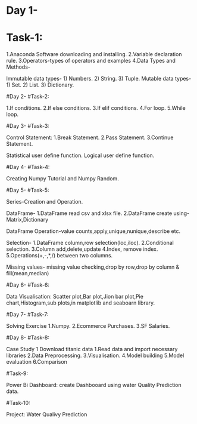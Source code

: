 # Day 1-
# Task-1:
1.Anaconda Software downloading and installing.
2.Variable declaration rule.
3.Operators-types of operators and examples
4.Data Types and Methods-

 Immutable data types- 1) Numbers. 2) String. 3) Tuple.
 Mutable data types- 1) Set. 2) List. 3) Dictionary.

 #Day 2-
 #Task-2:

 1.If conditions.
 2.If else conditions.
 3.If elif conditions.
 4.For loop.
 5.While loop.

 #Day 3-
 #Task-3:

 Control Statement:
 1.Break Statement.
 2.Pass Statement.
 3.Continue Statement.

Statistical user define function.
Logical user define function.

#Day 4-
#Task-4:

Creating Numpy Tutorial and Numpy Random.

#Day 5-
#Task-5:

Series-Creation and Operation.

DataFrame-
1.DataFrame read csv and xlsx file.
2.DataFrame create using-Matrix,Dictionary
 
DataFrame Operation-value counts,apply,unique,nunique,describe etc.

Selection-
1.DataFrame column,row selection(loc,iloc).
2.Conditional selection.
3.Column add,delete,update
4.Index, remove index.
5.Operations(+,-,*,/) between two columns.

Missing values- missing value checking,drop by row,drop by column & fill(mean,median)

#Day 6-
#Task-6:

Data Visualisation: Scatter plot,Bar plot,Jion bar plot,Pie chart,Histogram,sub plots,in matplotlib and seaboarn library.

#Day 7-
#Task-7:

Solving Exercise
1.Numpy.
2.Ecommerce Purchases.
3.SF Salaries.

#Day 8-
#Task-8:

Case Study 1
Download titanic data
1.Read data and import necessary libraries
2.Data Preprocessing.
3.Visualisation.
4.Model building
5.Model evaluation
6.Comparison

#Task-9:

Power Bi Dashboard: create Dashbooard using water Quality Prediction data.

#Task-10:

Project: Water Qualivy Prediction



